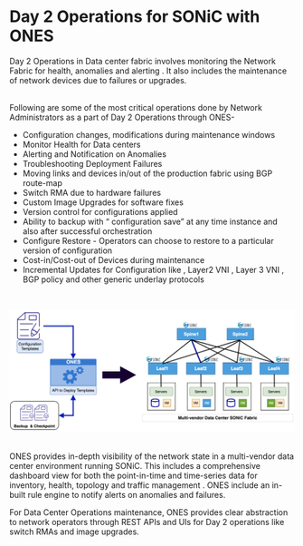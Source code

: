 # <b> Day 2 Operations for SONiC with ONES</b>
Day 2 Operations in Data center fabric involves monitoring the Network Fabric for health, anomalies and alerting . It also includes the maintenance of network devices due to failures or upgrades. 

<br />
Following  are some of the most critical operations done by Network Administrators  as  a part of  Day 2 Operations through ONES-

- Configuration changes, modifications during maintenance windows 
- Monitor Health for Data centers
- Alerting and Notification on Anomalies
- Troubleshooting Deployment Failures 
- Moving links and devices  in/out of the production fabric using BGP route-map
- Switch RMA due to hardware failures
- Custom Image Upgrades for software fixes
- Version control for configurations applied 
- Ability to backup with “ configuration save” at any time instance and also after successful orchestration 
- Configure Restore - Operators can choose to restore to a particular version of configuration
- Cost-in/Cost-out of Devices during maintenance
- Incremental Updates for Configuration like , Layer2 VNI , Layer 3 VNI ,  BGP policy and other generic underlay protocols 


<br />

![img](../img/day2New.png)

<br />
ONES provides in-depth visibility of the network state in a multi-vendor data center environment  running SONiC. This includes a comprehensive  dashboard view for  both the point-in-time and time-series data for inventory, health, topology and traffic management . ONES include an in-built rule engine to notify alerts on anomalies and failures. 

For Data Center Operations maintenance, ONES provides clear abstraction to network operators through REST APIs and UIs for Day 2 operations like switch RMAs and image upgrades. 
